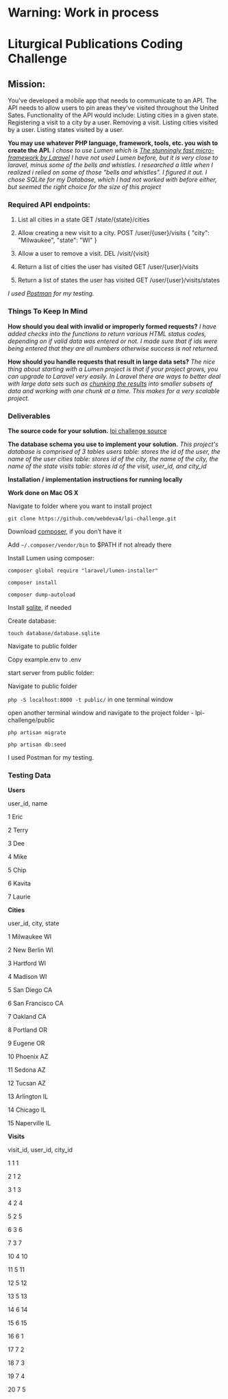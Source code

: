 # Warning: Work in process

# **Liturgical Publications Coding Challenge**
## Mission:
You've developed a mobile app that needs to communicate to an API. The API needs to allow users to pin areas they've visited throughout the United Sates. Functionality of the API would include:
 Listing cities in a given state.
 Registering a visit to a city by a user.
 Removing a visit.
 Listing cities visited by a user.
 Listing states visited by a user.


**You may use whatever PHP language, framework, tools, etc. you wish to create the API.**
_I chose to use Lumen which is [The stunningly fast micro-framework by Laravel](https://lumen.laravel.com)
I have not used Lumen before, but it is very close to laravel, minus some of the bells and whistles. I researched a little when I realized i
relied on some of those "bells and whistles". I figured it out.
I chose SQLite for my Database, which I had not worked with before either, but seemed the right choice for the size of this project_

### Required API endpoints:
1. List all cities in a state
       GET /state/{state}/cities
2. Allow creating a new visit to a city.
       POST /user/{user}/visits
{
  "city": "Milwaukee",
  "state": "WI"
}

3. Allow a user to remove a visit.
       DEL /visit/{visit}
4. Return a list of cities the user has visited
       GET /user/{user}/visits
5. Return a list of states the user has visited
       GET /user/{user}/visits/states

_I used [Postman](https://www.getpostman.com) for my testing._


### Things To Keep In Mind
**How should you deal with invalid or improperly formed requests?**
 _I have added checks into the functions to return various HTML status codes, depending on if valid data was entered or not. I made sure that if ids were being entered that they are all numbers otherwise success is not returned._


 **How should you handle requests that result in large data sets?**
 _The nice thing about starting with a Lumen project is that if your project grows, you can upgrade to Laravel very easily. In Laravel there are ways to better deal with large data sets such as [chunking the results](https://laravel.com/docs/master/queries#chunking-results) into smaller subsets of data and working with one chunk at a time.
 This makes for a very scalable project._


### Deliverables
 **The source code for your solution.**
 [lpi challenge source](https://github.com/webdeva4/lpi-challenge)
 
 **The database schema you use to implement your solution.**
 _This project's database is comprised of 3 tables
 users table: stores the id of the user, the name of the user
 cities table: stores id of the city, the name of the city, the name of the state
 visits table: stores id of the visit, user_id, and city_id_

 **Installation / implementation instructions for running locally**
 
 **Work done on Mac OS X**
 
Navigate to folder where you want to install project 

```git clone https://github.com/webdeva4/lpi-challenge.git```

Download [composer](https://getcomposer.org/download), if you don’t have it

Add ```~/.composer/vendor/bin``` to $PATH if not already there

Install Lumen using composer:

```composer global require "laravel/lumen-installer"```

```composer install```

```composer dump-autoload```

Install [sqlite](https://www.sqlite.org/download.html), if needed

Create database:

```touch database/database.sqlite```

Navigate to public folder

Copy example.env to .env

start server from public folder:

Navigate to public folder

```php -S localhost:8000 -t public/``` in one terminal window

open another terminal window and navigate to the project folder - lpi-challenge/public

```php artisan migrate```

```php artisan db:seed```


I used Postman for my testing.

### Testing Data

**Users**

user_id, name

1       Eric

2       Terry

3       Dee

4       Mike

5       Chip

6       Kavita

7       Laurie

**Cities**

user_id,  city,         state

1          Milwaukee     WI

2          New Berlin    WI

3          Hartford      WI

4          Madison       WI

5          San Diego     CA

6          San Francisco CA

7          Oakland       CA

8          Portland      OR

9          Eugene        OR

10         Phoenix       AZ

11         Sedona        AZ

12         Tucsan        AZ

13         Arlington     IL

14         Chicago       IL

15         Naperville    IL


**Visits**

visit_id, user_id, city_id

1           1          1

2           1          2

3           1          3

4           2          4

5           2          5

6           3          6

7           3          7

10          4          10

11          5          11

12          5          12

13          5          13

14          6          14

15          6          15

16          6          1

17          7          2

18          7          3

19          7          4

20          7          5

